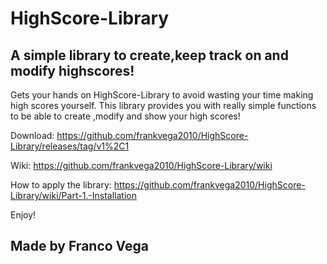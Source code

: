 # HighScore-Library
## A simple library to create,keep track on and modify highscores!

Gets your hands on HighScore-Library to avoid wasting your time making high scores yourself. This library provides you with really simple functions to be able to create ,modify and show your high scores!

Download: https://github.com/frankvega2010/HighScore-Library/releases/tag/v1%2C1

Wiki: https://github.com/frankvega2010/HighScore-Library/wiki

How to apply the library: https://github.com/frankvega2010/HighScore-Library/wiki/Part-1.-Installation

Enjoy!
## Made by Franco Vega
